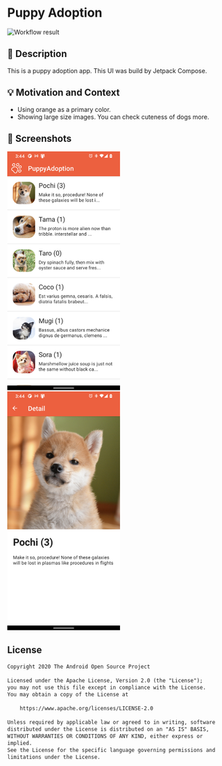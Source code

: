 # Puppy Adoption

<!--- Replace <OWNER> with your Github Username and <REPOSITORY> with the name of your repository. -->
<!--- You can find both of these in the url bar when you open your repository in github. -->
![Workflow result](https://github.com/chouxcreams/puppy-adoption/workflows/Check/badge.svg)


## :scroll: Description
<!--- Describe your app in one or two sentences -->
This is a puppy adoption app.
This UI was build by Jetpack Compose.

## :bulb: Motivation and Context
<!--- Optionally point readers to interesting parts of your submission. -->
<!--- What are you especially proud of? -->

- Using orange as a primary color.
- Showing large size images. You can check cuteness of dogs more.

## :camera_flash: Screenshots
<!-- You can add more screenshots here if you like -->
<img src="/results/screenshot_1.png" width="260">&emsp;<img src="/results/screenshot_2.png" width="260">

## License
```
Copyright 2020 The Android Open Source Project

Licensed under the Apache License, Version 2.0 (the "License");
you may not use this file except in compliance with the License.
You may obtain a copy of the License at

    https://www.apache.org/licenses/LICENSE-2.0

Unless required by applicable law or agreed to in writing, software
distributed under the License is distributed on an "AS IS" BASIS,
WITHOUT WARRANTIES OR CONDITIONS OF ANY KIND, either express or implied.
See the License for the specific language governing permissions and
limitations under the License.
```